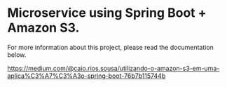# Microservice using Spring Boot + Amazon S3.

For more information about this project, please read the documentation below.

https://medium.com/@caio.rios.sousa/utilizando-o-amazon-s3-em-uma-aplica%C3%A7%C3%A3o-spring-boot-76b7b115744b
